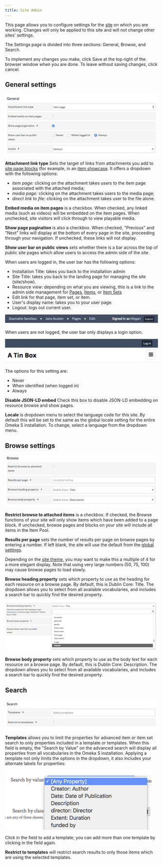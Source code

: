 ```yaml
---
title: Site Admin
---
```

This page allows you to configure settings for the [site](../sites/index.md) on which you are working. Changes will only be applied to this site and will not change other sites' settings. 

The Settings page is divided into three sections: General, Browse, and Search. 

To implement any changes you make, click Save at the top right of the browser window when you are done. To leave without saving changes, click cancel.

## General settings

![general settings, all empty](../sites/sitesfiles/sites_settingsgen.png)


**Attachment link type** Sets the target of links from attachments you add to [site page blocks](../sites/site_pages/#page-blocks) (for example, in an [item showcase](../sites/site_pages/#item-showcase). It offers a dropdown with the following options:

- *item page:* clicking on the attachment takes users to the item page associated with the attached media;
- *media page:* clicking on the attachment takes users to the media page; 
- *direct link to file:* clicking on the attachment takes user to the file alone. 

**Embed media on item pages** is a checkbox. When checked, any linked media (such as videos) will be embedded on the item pages. When unchecked, site visitors will click through to view playable media.

**Show page pagination** is also a checkbox. When checked, "Previous" and "Next" links will display at the bottom of every page in the site, proceeding through your navigation. If unchecked, these links will not display.

**Show user bar on public views** sets whether there is a bar across the top of public site pages which allow users to access the admin side of the site. 

When users are logged in, the user bar has the following options:

- Installation Title: takes you back to the installation admin
- Site Title: takes you back to the landing page for managing the site (site/show).
- Resource view: depending on what you are viewing, this is a link to the admin side management for [Pages](../site/site_pages), [Items](../content/items), or [Item Sets](../content/item-sets)
- Edit link for that page, item set, or item. 
- User's display name: takes you to your user page.
- Logout: logs out current user.

![a blue bar across the top of the image displays the following words in light blue text, indicating a link: Stackable Sandbox, Jane Austen, Pages, Edit Page, Signed in as Megan, and a button to Logout.](../sites/sitesfiles/sites_userbarin.png)

When users are not logged, the user bar only displays a login option.

![A blue bar across the top of the image only has a small button reading "Log In". Below this, the site's title "A Tin Box" is displayed in black text on a white background.](../sites/sitesfiles/sites_userbarout.png)

The options for this setting are:

- Never
- When identified (when logged in) 
- Always

**Disable JSON-LD embed** Check this box to disable JSON-LD embedding on resource browse and show pages.

**Locale** is dropdown menu to select the language code for this site. By default this will be set to the same as the global locale setting for the entire Omeka S installation. To change, select a language from the dropdown menu.

## Browse settings

![browse settings, all empty](../sites/sitesfiles/sites_settingsbrowse.png)

**Restrict browse to attached items** is a checkbox. If checked, the Browse functions of your site will only show items which have been added to a page block. If unchecked, browse pages and blocks on your site will include all items in the Item Pool.

**Results per page** sets the number of results per page on browse pages by entering a number. If left blank, the site will use the default from the [global settings](../admin/settings).

Depending on the [site theme](../sites/site_theme), you may want to make this a multiple of 4 for a more elegant display. Note that using very large numbers (50, 75, 100) may cause browse pages to load slowly.

**Browse heading property** sets which property to use as the heading for each resource on a browse page. By default, this is Dublin Core: Title. The dropdown allows you to select from all available vocabularies, and includes a search bar to quickly find the desired property.

![The browse heading property option is open. The current selection, Dublin Core: Title, is at the top. Immediately below it is a search bar, indicated by a magnifying glass symbol. Below that are some properties from the the friend of a friend vocabulary.](../sites/sitesfiles/sites_setbrowseprop.png)


**Browse body property** sets which property to use as the body text for each resource on a browse page. By default, this is Dublin Core: Description. The dropdown allows you to select from all available vocabularies, and includes a search bar to quickly find the desired property.

## Search 

![search settings, all empty](../sites/sitesfiles/sites_settingssearch.png)

**Templates** allows you to limit the properties for advanced item or item set search to only properties included in a template or templates. When this field is empty, the "Search by Value" on the advanced search will display all properties from all vocabularies in the Omeka S installation. Applying a template not only limits the options in the dropdown, it also includes your alternate labels for properties: 

![Detail view of a dropdown menu for the option 'Search by value". Values loaded include Creator:Author, Date: Date of Publication, and Description.](../sites/sitesfiles/sites_settingtemp.png)

Click in the field to add a template; you can add more than one template by clicking in the field again.

**Restrict to templates** will restrict search results to only those items which are using the selected templates. 
